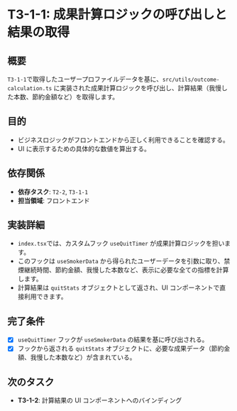 # T3-1-1: 成果計算ロジックの呼び出しと結果の取得

## 概要

`T3-1-1`で取得したユーザープロファイルデータを基に、`src/utils/outcome-calculation.ts` に実装された成果計算ロジックを呼び出し、計算結果（我慢した本数、節約金額など）を取得します。

## 目的

- ビジネスロジックがフロントエンドから正しく利用できることを確認する。
- UI に表示するための具体的な数値を算出する。

## 依存関係

- **依存タスク**: `T2-2`, `T3-1-1`
- **担当領域**: フロントエンド

## 実装詳細

- `index.tsx`では、カスタムフック `useQuitTimer` が成果計算ロジックを担います。
- このフックは `useSmokerData` から得られたユーザーデータを引数に取り、禁煙継続時間、節約金額、我慢した本数など、表示に必要な全ての指標を計算します。
- 計算結果は `quitStats` オブジェクトとして返され、UI コンポーネントで直接利用できます。

## 完了条件

- [x] `useQuitTimer` フックが `useSmokerData` の結果を基に呼び出される。
- [x] フックから返される `quitStats` オブジェクトに、必要な成果データ（節約金額、我慢した本数など）が含まれている。

## 次のタスク

- **T3-1-2**: 計算結果の UI コンポーネントへのバインディング
